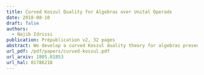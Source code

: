 ```yaml
---
title: Curved Koszul Duality for Algebras over Unital Operads
date: 2018-08-10
draft: false
authors:
  - Najib Idrissi
publication: Prépublication v2, 32 pages
abstract: We develop a curved Koszul duality theory for algebras presented by quadratic-linear-constant relations over binary unital operads. As an application, we study Poisson $n$-algebras given by polynomial functions on a standard shifted symplectic space. We compute explicit resolutions of these algebras using curved Koszul duality. We use these resolutions to compute derived enveloping algebras and factorization homology on parallelized simply connected closed manifolds of these Poisson $n$-algebras.
url_pdf: /pdf/papers/curved-koszul.pdf
url_arxiv: 1805.01853
url_hal: 01786218
---
```

